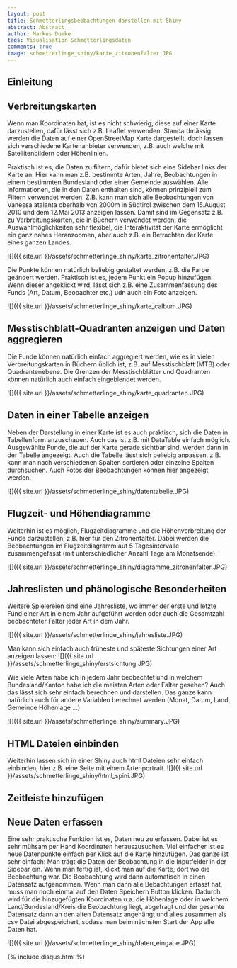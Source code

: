 ```yaml
---
layout: post
title: Schmetterlingsbeobachtungen darstellen mit Shiny
abstract: Abstract
author: Markus Dumke
tags: Visualisation Schmetterlingsdaten
comments: true
image: schmetterlinge_shiny/karte_zitronenfalter.JPG
---
```


## Einleitung


## Verbreitungskarten

Wenn man Koordinaten hat, ist es nicht schwierig, diese auf einer Karte darzustellen, dafür lässt sich z.B. Leaflet verwenden. Standardmässig werden die Daten auf einer OpenStreetMap Karte dargestellt, doch lassen sich verschiedene Kartenanbieter verwenden, z.B. auch welche mit Satellitenbildern oder Höhenlinien.

Praktisch ist es, die Daten zu filtern, dafür bietet sich eine Sidebar links der Karte an. Hier kann man z.B. bestimmte Arten, Jahre, Beobachtungen in einem bestimmten Bundesland oder einer Gemeinde auswählen. Alle Informationen, die in den Daten enthalten sind, können prinzipiell zum Filtern verwendet werden. Z.B. kann man sich alle Beobachtungen von Vanessa atalanta oberhalb von 2000m in Südtirol zwischen dem 15.August 2010 und dem 12.Mai 2013 anzeigen lassen. Damit sind im Gegensatz z.B. zu Verbreitungskarten, die in Büchern verwendet werden, die Auswahlmöglichkeiten sehr flexibel, die Interaktivität der Karte ermöglicht ein ganz nahes Heranzoomen, aber auch z.B. ein Betrachten der Karte eines ganzen Landes.

![]({{ site.url }}/assets/schmetterlinge_shiny/karte_zitronenfalter.JPG)

Die Punkte können natürlich beliebig gestaltet werden, z.B. die Farbe geändert werden. Praktisch ist es, jedem Punkt ein Popup hinzufügen. Wenn dieser angeklickt wird, lässt sich z.B. eine Zusammenfassung des Funds (Art, Datum, Beobachter etc.) udn auch ein Foto anzeigen.

![]({{ site.url }}/assets/schmetterlinge_shiny/karte_calbum.JPG)

## Messtischblatt-Quadranten anzeigen und Daten aggregieren

Die Funde können natürlich einfach aggregiert werden, wie es in vielen Verbreitungskarten in Büchern üblich ist, z.B. auf Messtischblatt (MTB) oder Quadrantenebene. Die Grenzen der Messtischblätter und Quadranten können natürlich auch einfach eingeblendet werden.

![]({{ site.url }}/assets/schmetterlinge_shiny/karte_quadranten.JPG)

## Daten in einer Tabelle anzeigen

Neben der Darstellung in einer Karte ist es auch praktisch, sich die Daten in Tabellenform anzuschauen. Auch das ist z.B. mit DataTable einfach möglich. Ausgewählte Funde, die auf der Karte gerade sichtbar sind, werden dann in der Tabelle angezeigt. Auch die Tabelle lässt sich beliebig anpassen, z.B. kann man nach verschiedenen Spalten sortieren oder einzelne Spalten durchsuchen. Auch Fotos der Beobachtungen können hier angezeigt werden.

![]({{ site.url }}/assets/schmetterlinge_shiny/datentabelle.JPG)

## Flugzeit- und Höhendiagramme

Weiterhin ist es möglich, Flugzeitdiagramme und die Höhenverbreitung der Funde darzustellen, z.B. hier für den Zitronenfalter. Dabei werden die Beobachtungen im Flugzeitdiagramm auf 5 Tagesintervalle zusammengefasst (mit unterschiedlicher Anzahl Tage am Monatsende).

![]({{ site.url }}/assets/schmetterlinge_shiny/diagramme_zitronenfalter.JPG)

## Jahreslisten und phänologische Besonderheiten

Weitere Spielereien sind eine Jahresliste, wo immer der erste und letzte Fund einer Art in einem Jahr aufgeführt werden oder auch die Gesamtzahl beobachteter Falter jeder Art in dem Jahr.

![]({{ site.url }}/assets/schmetterlinge_shiny/jahresliste.JPG)

Man kann sich einfach auch früheste und späteste Sichtungen einer Art anzeigen lassen:
![]({{ site.url }}/assets/schmetterlinge_shiny/erstsichtung.JPG)

Wie viele Arten habe ich in jedem Jahr beobachtet und in welchem Bundesland/Kanton habe ich die meisten Arten oder Falter gesehen? Auch das lässt sich sehr einfach berechnen und darstellen. Das ganze kann natürlich auch für andere Variablen berechnet werden (Monat, Datum, Land, Gemeinde Höhenlage ...)

![]({{ site.url }}/assets/schmetterlinge_shiny/summary.JPG) 

## HTML Dateien einbinden

Weiterhin lassen sich in einer Shiny auch html Dateien sehr einfach einbinden, hier z.B. eine Seite mit einem Artenportrait.
![]({{ site.url }}/assets/schmetterlinge_shiny/html_spini.JPG)


## Zeitleiste hinzufügen

## Neue Daten erfassen

Eine sehr praktische Funktion ist es, Daten neu zu erfassen. Dabei ist es sehr mühsam per Hand Koordinaten herauszusuchen. Viel einfacher ist es neue Datenpunkte einfach per Klick auf die Karte hinzufügen. Das ganze ist sehr einfach: Man trägt die Daten der Beobachtung in die Inputfelder in der Sidebar ein. Wenn man fertig ist, klickt man auf die Karte, dort wo die Beobachtung war. Die Beobachtung wird dann automatisch in einen Datensatz aufgenommen. Wenn man dann alle Bebachtungen erfasst hat, muss man noch einmal auf den Daten Speichern Button klicken. Dadurch wird für die hinzugefügten Koordinaten u.a. die Höhenlage oder in welchem Land/Bundesland/Kreis die Beobachtung liegt, abgefragt und der gesamte Datensatz dann an den alten Datensatz angehängt und alles zusammen als csv Datei abgespeichert, sodass man beim nächsten Start der App alle Daten hat.

![]({{ site.url }}/assets/schmetterlinge_shiny/daten_eingabe.JPG)

{% include disqus.html %}
